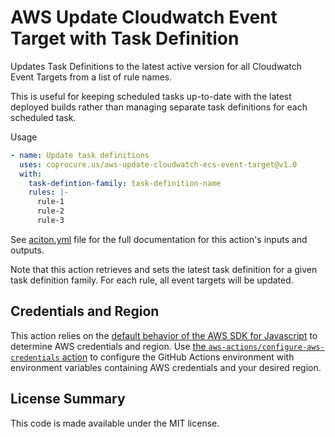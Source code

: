 # AWS Update Cloudwatch Event Target with Task Definition

Updates Task Definitions to the latest active version for all Cloudwatch Event Targets from a list of rule names.

This is useful for keeping scheduled tasks up-to-date with the latest deployed builds rather than managing separate
task definitions for each scheduled task.

Usage
``` yaml
- name: Update task definitions
  uses: coprocure.us/aws-update-cloudwatch-ecs-event-target@v1.0
  with:
    task-defintion-family: task-definition-name
    rules: |-
      rule-1
      rule-2
      rule-3
```

See [aciton.yml](action.yml) file for the full documentation for this action's inputs and outputs.

Note that this action retrieves and sets the latest task definition for a given task definition family. For each rule, all event targets will be updated.

## Credentials and Region

This action relies on the [default behavior of the AWS SDK for Javascript](https://docs.aws.amazon.com/sdk-for-javascript/v2/developer-guide/setting-credentials-node.html) to determine AWS credentials and region.
Use [the `aws-actions/configure-aws-credentials` action](https://github.com/aws-actions/configure-aws-credentials) to configure the GitHub Actions environment with environment variables containing AWS credentials and your desired region.

## License Summary

This code is made available under the MIT license.
